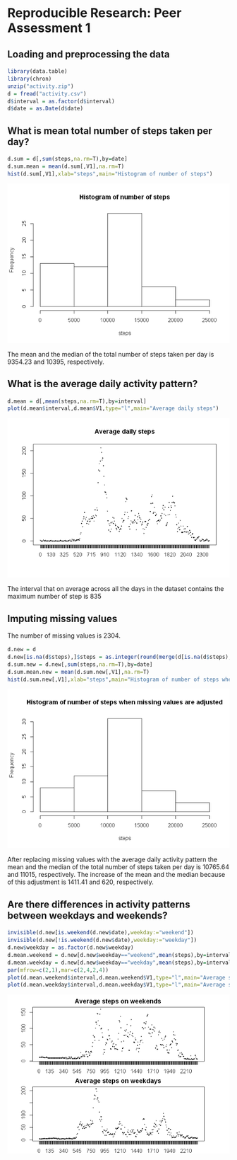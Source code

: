 # Reproducible Research: Peer Assessment 1


## Loading and preprocessing the data

```r
library(data.table)
library(chron)
unzip("activity.zip")
d = fread("activity.csv")
d$interval = as.factor(d$interval)
d$date = as.Date(d$date)
```

## What is mean total number of steps taken per day?

```r
d.sum = d[,sum(steps,na.rm=T),by=date]
d.sum.mean = mean(d.sum[,V1],na.rm=T)
hist(d.sum[,V1],xlab="steps",main="Histogram of number of steps")
```

![](PA1_template_files/figure-html/unnamed-chunk-2-1.png) 

The mean and the median of the total number of steps taken per day is 9354.23 
and 10395, respectively. 


## What is the average daily activity pattern?

```r
d.mean = d[,mean(steps,na.rm=T),by=interval]
plot(d.mean$interval,d.mean$V1,type="l",main="Average daily steps")
```

![](PA1_template_files/figure-html/unnamed-chunk-3-1.png) 

The interval that on average across all the days in the dataset contains the maximum 
number of step is 835

## Imputing missing values
The number of missing values is 2304.

```r
d.new = d
d.new[is.na(d$steps),]$steps = as.integer(round(merge(d[is.na(d$steps),],d.mean,by="interval")$V1,0))
d.sum.new = d.new[,sum(steps,na.rm=T),by=date]
d.sum.mean.new = mean(d.sum.new[,V1],na.rm=T)
hist(d.sum.new[,V1],xlab="steps",main="Histogram of number of steps when missing values are adjusted")
```

![](PA1_template_files/figure-html/unnamed-chunk-4-1.png) 

After replacing missing values with the average daily activity pattern the mean and the median of the total number of steps taken per day is 10765.64 
and 11015, respectively. The increase of the mean and the median because of this adjustment is 1411.41 and 620, respectively.

## Are there differences in activity patterns between weekdays and weekends?

```r
invisible(d.new[is.weekend(d.new$date),weekday:="weekend"])
invisible(d.new[!is.weekend(d.new$date),weekday:="weekday"])
d.new$weekday = as.factor(d.new$weekday)
d.mean.weekend = d.new[d.new$weekday=="weekend",mean(steps),by=interval]
d.mean.weekday = d.new[d.new$weekday=="weekday",mean(steps),by=interval]
par(mfrow=c(2,1),mar=c(2,4,2,4))
plot(d.mean.weekend$interval,d.mean.weekend$V1,type="l",main="Average steps on weekends")
plot(d.mean.weekday$interval,d.mean.weekday$V1,type="l",main="Average steps on weekdays" )
```

![](PA1_template_files/figure-html/unnamed-chunk-5-1.png) 
